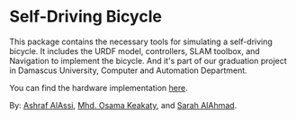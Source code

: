 # Self-Driving Bicycle
This package contains the necessary tools for simulating a self-driving bicycle.
It includes the URDF model, controllers, SLAM toolbox, and Navigation to implement the bicycle.
And it's part of our graduation project in Damascus University, Computer and Automation Department.

You can find the hardware implementation [here](https://github.com/AlAssi69/self_driving_bicycle_hw).

By:
  [Ashraf AlAssi](https://github.com/AlAssi69/),
  [Mhd. Osama Keakaty](https://github.com/Osama-keakaty),
  and [Sarah AlAhmad](https://github.com/SarahAlahmad).
